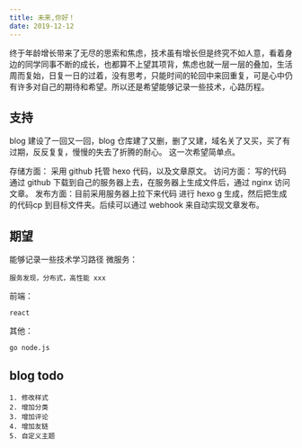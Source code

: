 ```yaml
---
title: 未来,你好！
date: 2019-12-12
---
```

终于年龄增长带来了无尽的思索和焦虑，技术虽有增长但是终究不如人意，看着身边的同学同事不断的成长，也都算不上望其项背，焦虑也就一层一层的叠加，生活周而复始，日复一日的过着，没有思考，只能时间的轮回中来回重复，可是心中仍有许多对自己的期待和希望。所以还是希望能够记录一些技术，心路历程。

## 支持
blog 建设了一回又一回，blog 仓库建了又删，删了又建，域名关了又买，买了有过期，反反复复，慢慢的失去了折腾的耐心。
这一次希望简单点。

存储方面： 采用 github 托管 hexo 代码，以及文章原文。
访问方面： 写的代码通过 github 下载到自己的服务器上去，在服务器上生成文件后，通过 nginx 访问文章。
发布方面：目前采用服务器上拉下来代码 进行 hexo g 生成，然后把生成的代码cp 到目标文件夹。后续可以通过 webhook 来自动实现文章发布。

## 期望
能够记录一些技术学习路径
微服务：

    服务发现，分布式，高性能 xxx
前端：

    react
其他：

    go node.js 
## blog todo
    1. 修改样式
    2. 增加分类
    3. 增加评论
    4. 增加友链
    5. 自定义主题

